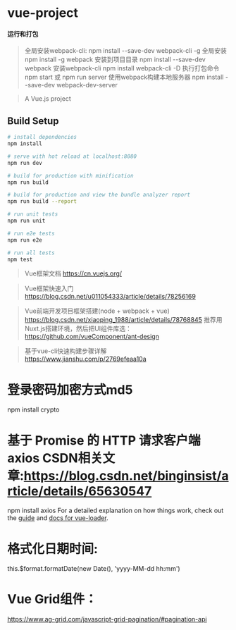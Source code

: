 # vue-project
#### 运行和打包
> 全局安装webpack-cli:
npm install --save-dev webpack-cli -g
> 全局安装
npm install -g webpack
> 安装到项目目录
npm install --save-dev webpack
> 安装webpack-cli
npm install webpack-cli -D
> 执行打包命令
npm start 或 npm run server
> 使用webpack构建本地服务器
npm install --save-dev webpack-dev-server

> A Vue.js project

## Build Setup

``` bash
# install dependencies
npm install

# serve with hot reload at localhost:8080
npm run dev

# build for production with minification
npm run build

# build for production and view the bundle analyzer report
npm run build --report

# run unit tests
npm run unit

# run e2e tests
npm run e2e

# run all tests
npm test
```

> Vue框架文档
https://cn.vuejs.org/

> Vue框架快速入门
https://blog.csdn.net/u011054333/article/details/78256169

> Vue前端开发项目框架搭建(node + webpack + vue)
https://blog.csdn.net/xiaoping_1988/article/details/78768845
推荐用Nuxt.js搭建环境，然后把UI组件库选：https://github.com/vueComponent/ant-design

> 基于vue-cli快速构建步骤详解
https://www.jianshu.com/p/2769efeaa10a

# 登录密码加密方式md5
npm install crypto

# 基于 Promise 的 HTTP 请求客户端 axios CSDN相关文章:https://blog.csdn.net/binginsist/article/details/65630547
npm install axios
For a detailed explanation on how things work, check out the [guide](http://vuejs-templates.github.io/webpack/) and [docs for vue-loader](http://vuejs.github.io/vue-loader).


# 格式化日期时间:
this.$format.formatDate(new Date(), 'yyyy-MM-dd hh:mm')
<DatePicker type="datetime" format="yyyy-MM-dd HH:mm" v-model="vm.operDate" style="width: 120px"></DatePicker>

# Vue Grid组件：
https://www.ag-grid.com/javascript-grid-pagination/#pagination-api
